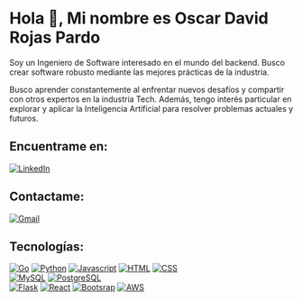 # Hola 👋, Mi nombre es Oscar David Rojas Pardo
Soy un Ingeniero de Software interesado en el mundo del backend. Busco crear software robusto mediante las mejores prácticas de la industria.

Busco aprender constantemente al enfrentar nuevos desafíos y compartir con otros expertos en la industria Tech. Además, tengo interés particular en explorar y aplicar la Inteligencia Artificial para resolver problemas actuales y futuros.

## Encuentrame en:
[![LinkedIn](https://img.shields.io/badge/LinkedIn-Oscar_Rojas-black?style=for-the-badge&logo=linkedin&logoColor=white&labelColor=blue)](https://www.linkedin.com/in/oscar699/)
## Contactame:
[![Gmail](https://img.shields.io/badge/Gmail-oscardavid.rp@gmail.com-black?style=for-the-badge&logo=gmail&logoColor=white&labelColor=D20103)]()

## Tecnologías:
[![Go](https://img.shields.io/badge/Go-00ADD8?style=for-the-badge&logo=go&logoColor=white)]()
[![Python](https://img.shields.io/badge/Python-3776AB?style=for-the-badge&logo=python&logoColor=white)]()
[![Javascript](https://img.shields.io/badge/JavaScript-F7DF1E?style=for-the-badge&logo=javascript&logoColor=black)]()
[![HTML](https://img.shields.io/badge/HTML-E34F26?style=for-the-badge&logo=html5&logoColor=white)]()
[![CSS](https://img.shields.io/badge/CSS-1572B6?&style=for-the-badge&logo=css3&logoColor=white)]()
</br>
[![MySQL](https://img.shields.io/badge/MySQL-00000F?style=for-the-badge&logo=mysql&logoColor=white)]()
[![PostgreSQL](https://img.shields.io/badge/PostgreSQL-316192?style=for-the-badge&logo=postgresql&logoColor=white)]()
</br>
[![Flask](https://img.shields.io/badge/Flask-000000?style=for-the-badge&logo=flask&logoColor=white)]()
[![React](https://img.shields.io/badge/React-0F64B9?style=for-the-badge&logo=react&logoColor=white)]()
[![Bootsrap](https://img.shields.io/badge/Bootstrap-563D7C?style=for-the-badge&logo=bootstrap&logoColor=white)]()
[![AWS](https://img.shields.io/badge/Amazon_AWS-232F3E?style=for-the-badge&logo=amazon-aws&logoColor=white)]()

